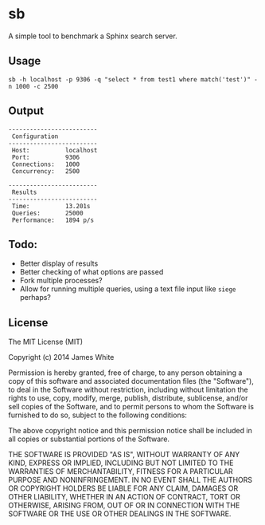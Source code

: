 sb
==

A simple tool to benchmark a Sphinx search server.

Usage
------

````
sb -h localhost -p 9306 -q "select * from test1 where match('test')" -n 1000 -c 2500
````

Output
------

````
-------------------------
 Configuration
-------------------------
 Host:          localhost
 Port:          9306
 Connections:   1000
 Concurrency:   2500

-------------------------
 Results
-------------------------
 Time:          13.201s
 Queries:       25000
 Performance:   1894 p/s
````

Todo:
------

- Better display of results
- Better checking of what options are passed
- Fork multiple processes?
- Allow for running multiple queries, using a text file input like `siege` perhaps?

License
--------

The MIT License (MIT)

Copyright (c) 2014 James White

Permission is hereby granted, free of charge, to any person obtaining a copy
of this software and associated documentation files (the "Software"), to deal
in the Software without restriction, including without limitation the rights
to use, copy, modify, merge, publish, distribute, sublicense, and/or sell
copies of the Software, and to permit persons to whom the Software is
furnished to do so, subject to the following conditions:

The above copyright notice and this permission notice shall be included in all
copies or substantial portions of the Software.

THE SOFTWARE IS PROVIDED "AS IS", WITHOUT WARRANTY OF ANY KIND, EXPRESS OR
IMPLIED, INCLUDING BUT NOT LIMITED TO THE WARRANTIES OF MERCHANTABILITY,
FITNESS FOR A PARTICULAR PURPOSE AND NONINFRINGEMENT. IN NO EVENT SHALL THE
AUTHORS OR COPYRIGHT HOLDERS BE LIABLE FOR ANY CLAIM, DAMAGES OR OTHER
LIABILITY, WHETHER IN AN ACTION OF CONTRACT, TORT OR OTHERWISE, ARISING FROM,
OUT OF OR IN CONNECTION WITH THE SOFTWARE OR THE USE OR OTHER DEALINGS IN THE
SOFTWARE.
